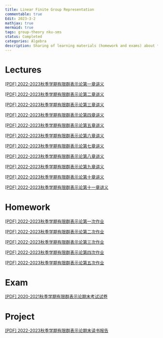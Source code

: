 ```yaml
---
title: Linear Finite Group Representation
commentable: true
Edit: 2023-3-2
mathjax: true
mermaid: true
tags: group-theory nku-sms
status: Completed
categories: Algebra
description: Sharing of learning materials (homework and exams) about **Linear Finite Group Representation** course given by [Pr.Chang](http://www.nim.nankai.edu.cn/cl/list.htm) sms, Nankai University, in 2022 Fall semester.
---
```



# Lectures

<p><a href="https://ssskz.github.io/materials/有限群表示论/第1章.pdf" target="_blank">[PDF] 2022-2023秋季学期有限群表示论第一章讲义 </a></p>

<p><a href="https://ssskz.github.io/materials/有限群表示论/第2章.pdf" target="_blank">[PDF] 2022-2023秋季学期有限群表示论第二章讲义 </a></p>

<p><a href="https://ssskz.github.io/materials/有限群表示论/第3章.pdf" target="_blank">[PDF] 2022-2023秋季学期有限群表示论第三章讲义 </a></p>

<p><a href="https://ssskz.github.io/materials/有限群表示论/第4章.pdf" target="_blank">[PDF] 2022-2023秋季学期有限群表示论第四章讲义 </a></p>

<p><a href="https://ssskz.github.io/materials/有限群表示论/第5章.pdf" target="_blank">[PDF] 2022-2023秋季学期有限群表示论第五章讲义 </a></p>

<p><a href="https://ssskz.github.io/materials/有限群表示论/第6章.pdf" target="_blank">[PDF] 2022-2023秋季学期有限群表示论第六章讲义 </a></p>

<p><a href="https://ssskz.github.io/materials/有限群表示论/第7章.pdf" target="_blank">[PDF] 2022-2023秋季学期有限群表示论第七章讲义 </a></p>

<p><a href="https://ssskz.github.io/materials/有限群表示论/第8章.pdf" target="_blank">[PDF] 2022-2023秋季学期有限群表示论第八章讲义 </a></p>

<p><a href="https://ssskz.github.io/materials/有限群表示论/第9章.pdf" target="_blank">[PDF] 2022-2023秋季学期有限群表示论第九章讲义 </a></p>

<p><a href="https://ssskz.github.io/materials/有限群表示论/第10章.pdf" target="_blank">[PDF] 2022-2023秋季学期有限群表示论第十章讲义 </a></p>

<p><a href="https://ssskz.github.io/materials/有限群表示论/第11章.pdf" target="_blank">[PDF] 2022-2023秋季学期有限群表示论第十一章讲义 </a></p>

# Homework

<p><a href="https://ssskz.github.io/materials/有限群表示论/HW1.pdf" target="_blank">[PDF] 2022-2023秋季学期有限群表示论第一次作业</a></p>

<p><a href="https://ssskz.github.io/materials/有限群表示论/HW2.pdf" target="_blank">[PDF] 2022-2023秋季学期有限群表示论第二次作业</a></p>

<p><a href="https://ssskz.github.io/materials/有限群表示论/HW3.pdf" target="_blank">[PDF] 2022-2023秋季学期有限群表示论第三次作业</a></p>

<p><a href="https://ssskz.github.io/materials/有限群表示论/HW4.pdf" target="_blank">[PDF] 2022-2023秋季学期有限群表示论第四次作业</a></p>

<p><a href="https://ssskz.github.io/materials/有限群表示论/HW5.pdf" target="_blank">[PDF] 2022-2023秋季学期有限群表示论第五次作业</a></p>

# Exam

<p><a href="https://www.zhangwp.com/files/algebra/2020-2021第一学期《有限群表示论》期末考试.pdf" target="_blank">[PDF] 2020-2021秋季学期有限群表示论期末考试试卷</a></p>

# Project

<p><a href="https://ssskz.github.io/materials/有限群表示论/report.pdf" target="_blank">[PDF] 2022-2023秋季学期有限群表示论期末读书报告</a></p>
